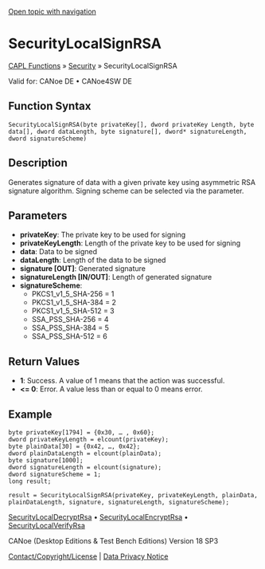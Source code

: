 [Open topic with navigation](../../../../../CANoeDEFamily.htm#Topics/CAPLFunctions/Security/Functions/CAPLfunctionSecurityLocalSignRSA.md)

# SecurityLocalSignRSA

[CAPL Functions](../../CAPLfunctions.md) » [Security](../CAPLFunctionsSecurityOverview.md) » SecurityLocalSignRSA

Valid for: CANoe DE • CANoe4SW DE

## Function Syntax

`SecurityLocalSignRSA(byte privateKey[], dword privateKey Length, byte data[], dword dataLength, byte signature[], dword* signatureLength, dword signatureScheme)`

## Description

Generates signature of data with a given private key using asymmetric RSA signature algorithm. Signing scheme can be selected via the parameter.

## Parameters

- **privateKey**: The private key to be used for signing
- **privateKeyLength**: Length of the private key to be used for signing
- **data**: Data to be signed
- **dataLength**: Length of the data to be signed
- **signature [OUT]**: Generated signature
- **signatureLength [IN/OUT]**: Length of generated signature
- **signatureScheme**:
  - PKCS1_v1_5_SHA-256 = 1
  - PKCS1_v1_5_SHA-384 = 2
  - PKCS1_v1_5_SHA-512 = 3
  - SSA_PSS_SHA-256 = 4
  - SSA_PSS_SHA-384 = 5
  - SSA_PSS_SHA-512 = 6

## Return Values

- **1**: Success. A value of 1 means that the action was successful.
- **\<= 0**: Error. A value less than or equal to 0 means error.

## Example

```plaintext
byte privateKey[1794] = {0x30, … , 0x60};
dword privateKeyLength = elcount(privateKey);
byte plainData[30] = {0x42, …, 0x42};
dword plainDataLength = elcount(plainData);
byte signature[1000];
dword signatureLength = elcount(signature);
dword signatureScheme = 1;
long result;

result = SecurityLocalSignRSA(privateKey, privateKeyLength, plainData, plainDataLength, signature, signatureLength, signatureScheme);
```

[SecurityLocalDecryptRsa](CAPLfunctionSecurityLocalDecryptRsa.md) • [SecurityLocalEncryptRsa](CAPLfunctionSecurityLocalEncryptRsa.md) • [SecurityLocalVerifyRsa](CAPLfunctionSecurityLocalVerifyRSA.md)

CANoe (Desktop Editions & Test Bench Editions) Version 18 SP3

[Contact/Copyright/License](../../../Shared/ContactCopyrightLicense.md) | [Data Privacy Notice](https://www.vector.com/int/en/company/get-info/privacy-policy/)
